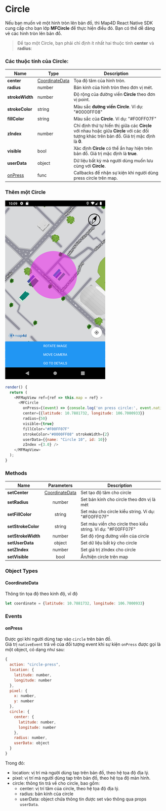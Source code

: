 # Circle

Nếu bạn muốn vẽ một hình tròn lên bản đồ, thì Map4D React Native SDK cung cấp cho bạn lớp **MFCircle** để thực hiện điều đó. 
Bạn có thể dễ dàng vẽ các hình tròn lên bản đồ.

> Để tạo một Circle, bạn phải chỉ định ít nhất hai thuộc tính **center** và **radius**:

### Các thuộc tính của **Circle**:

| Name                   | Type          |Description                                                                                                              |
|------------------------|---------------|-------------------------------------------------------------------------------------------------------------------------|
| **center**             | [CoordinateData](#CoordinateData) | Tọa độ tâm của hình tròn. |
| **radius**             | number        | Bán kính của hình tròn theo đơn vị mét. |
| **strokeWidth**        | number        | Độ rộng của đường viền **Circle** theo đơn vị point.                                                                  |
| **strokeColor**        | string        | Màu sắc **đường viền Circle**. Ví dụ: "#0000FF08"                                                                          |
| **fillColor**          | string        | Màu sắc của **Circle**. Ví dụ: "#F00FF07F"                                                                                      |
| **zIndex**             | number        | Chỉ định thứ tự hiển thị giữa các **Circle** với nhau hoặc giữa **Circle** với các đối tượng khác trên bản đồ. Giá trị mặc định là **0**.  |
| **visible**            | bool          | Xác định **Circle** có thể ẩn hay hiện trên bản đồ. Giá trị mặc định là **true**.                                       |
| **userData**           | object        | Dữ liệu bất kỳ mà người dùng muốn lưu cùng với **Circle**.                                       |
| [onPress](#onPress) | func     | Callbacks để nhận sự kiện khi người dùng press circle trên map.                                                                          |

### Thêm một Circle

![Circle](../../resources/circle.png)

```javascript
render() {
  return (
    <MFMapView ref={ref => this.map = ref} >
      <MFCircle
        onPress={(event) => {console.log('on press circle:', event.nativeEvent)}}
        center={{latitude: 10.7881732, longitude: 106.7000933}}
        radius={50}
        visible={true}
        fillColor="#F00FF07F"
        strokeColor="#0000FF08" strokeWidth={2}
        userData={{name: "Circle 10", id: 10}}
        zIndex ={3.0} />
    </MFMapView>
  );
}
```

### Methods

| Name                   | Parameters                           | Description                                                                            |
|------------------------|:------------------------------------:|----------------------------------------------------------------------------------------|
| **setCenter**          | [CoordinateData](#CoordinateData)    | Set tạo độ tâm cho circle                                                              |
| **setRadius**          | number                               | Set bán kính cho circle theo đơn vị là mét                                             |
| **setFillColor**       | string                               | Set màu cho circle kiểu string. Ví dụ: "#F00FF07F"                                     |
| **setStrokeColor**     | string                               | Set màu viền cho circle theo kiểu string. Ví dụ: "#F00FF07F"                           |
| **setStrokeWidth**     | number                               | Set độ rộng đường viền của circle                                                      |
| **setUserData**        | object                               | Set dữ liệu bất kỳ cho circle                                                          |
| **setZIndex**          | number                               | Set giá trị zIndex cho circle                                                          |
| **setVisible**         | bool                                 | Ẩn/hiện circle trên map                                                                |

### Object Types

#### CoordinateData

Thông tin tọa độ theo kinh độ, vĩ độ

```js
let coordinate = {latitude: 10.7881732, longitude: 106.7000933}
```

### Events

#### onPress

Được gọi khi người dùng tap vào `circle` trên bản đồ.  
Giá trị `nativeEvent` trả về của đối tượng event khi sự kiện `onPress` được gọi là một object, có dạng như sau:

```js
{
  action: "circle-press",
  location: {
    latitude: number,
    longitude: number
  },
  pixel: {
    x: number,
    y: number
  },
  circle: {
    center: {
      latitude: number,
      longitude: number
    },
    radius: number,
    userData: object
  }
}
```

Trong đó:
  - location: vị trí mà người dùng tap trên bản đồ, theo hệ tọa độ địa lý.
  - pixel: vị trí mà người dùng tap trên bản đồ, theo hệ tọa độ màn hình.
  - circle: thông tin trả về cho circle, bao gồm:
    + center: vị trí tâm của circle, theo hệ tọa độ địa lý.
    + radius: bán kính của circle
    + userData: object chứa thông tin được set vào thông qua props `userData`.
